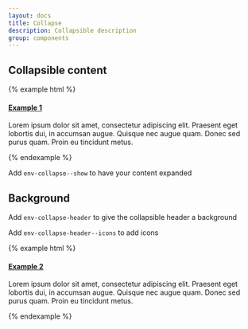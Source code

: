 ```yaml
---
layout: docs
title: Collapse
description: Collapsible description
group: components
---
```


<h2>Collapsible content</h2>

{% example html %}
<div id="heading1">
   <h4 class="env-text">
      <a role="button" class="env-button env-button--link" href="#container1" data-env-collapse aria-expanded="false" aria-controls="container1">
         Example 1
      </a>
   </h4>
</div>

<div class="env-collapse" id="container1">
   <p class="env-text">Lorem ipsum dolor sit amet, consectetur adipiscing elit. Praesent eget lobortis dui, in accumsan augue. Quisque nec augue quam. Donec sed purus quam. Proin eu tincidunt metus.</p>
</div>

{% endexample %}

<p>
   Add <code class="highlighter-rouge">env-collapse--show</code> to have your content expanded
</p>

<h2>Background</h2>
<p>Add <code class="highlighter-rouge">env-collapse-header</code> to give the collapsible header a background</p>
<p>Add <code class="highlighter-rouge">env-collapse-header--icons</code> to add icons</p>

{% example html %}
<h4 class="env-text">
   <a class="env-button env-collapse-header env-collapse-header--icons" role="button" href="#container2" data-env-collapse aria-expanded="false" aria-controls="container2">
      Example 2
   </a>
</h4>

<div class="env-collapse" id="container2">
   <p class="env-text env-p--top-20">Lorem ipsum dolor sit amet, consectetur adipiscing elit. Praesent eget lobortis dui, in accumsan augue. Quisque nec augue quam. Donec sed purus quam. Proin eu tincidunt metus.</p>
</div>

{% endexample %}